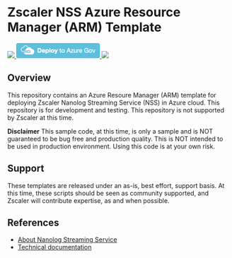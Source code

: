 # Zscaler NSS Azure Resource Manager (ARM) Template

<a href="https://portal.azure.com/#create/Microsoft.Template/uri/https%3A%2F%2Fraw.githubusercontent.com%2Feparra%2Fnss-deploy-test%2Fmaster%2Fazuredeploy.json" target="_blank">
    <img src="http://azuredeploy.net/deploybutton.png"/>
</a>

<a href="https://portal.azure.us/#create/Microsoft.Template/uri/https%3A%2F%2Fraw.githubusercontent.com%2Feparra%2Fnss-deploy-test%2Fmaster%2Fazuredeploy.json" target="_blank">
   <img src="https://raw.githubusercontent.com/Azure/azure-quickstart-templates/master/1-CONTRIBUTION-GUIDE/images/deploytoazuregov.png"
</a>

<a href="http://armviz.io/#/?load=https%3A%2F%2Fraw.githubusercontent.com%2Feparra%2Fnss-deploy-test%2Fmaster%2Fazuredeploy.json" target="_blank">
    <img src="http://armviz.io/visualizebutton.png"/>
</a>

## Overview

This repository contains an Azure Resoure Manager (ARM) template for deploying Zscaler Nanolog Streaming Service (NSS) in Azure cloud.  This repository is for development and testing.  This repository is not supported by Zscaler at this time.

**Disclaimer**
This sample code, at this time, is only a sample and is NOT guaranteed to be bug free and production quality. This is NOT intended to be used in production environment. Using this code is at your own risk.

## Support

These templates are released under an as-is, best effort, support basis.  At this time, these scripts should be seen as community supported, and Zscaler will contribute expertise, as and when possible.  

## References

- [About Nanolog Streaming Service](https://help.zscaler.com/zia/about-nanolog-streaming-service)
- [Technical documentation](https://help.zscaler.com/zia/documentation-knowledgebase/analytics/nss)
